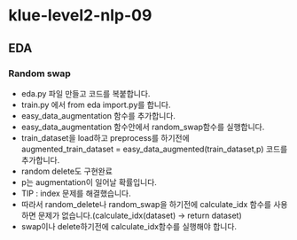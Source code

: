 # klue-level2-nlp-09  

## EDA  
### Random swap  
* eda.py 파일 만들고 코드를 복붙합니다.  
* train.py 에서 from eda import.py를 합니다.  
* easy_data_augmentation 함수를 추가합니다.  
* easy_data_augmentation 함수안에서 random_swap함수를 실행합니다.  
* train_dataset을 load하고 preprocess를 하기전에  
augmented_train_dataset = easy_data_augmented(train_dataset,p) 코드를 추가합니다.  
* random delete도 구현완료  
* p는 augmentation이 일어날 확률입니다.  
* TIP : index 문제를 해결했습니다.  
* 따라서 random_delete나 random_swap을 하기전에 calculate_idx 함수를 사용하면 문제가 없습니다.(calculate_idx(dataset) -> return dataset)  
* swap이나 delete하기전에 calculate_idx함수를 실행해야 합니다.  